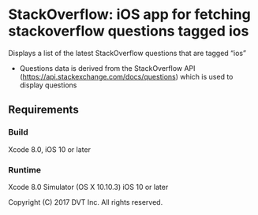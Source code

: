 # StackOverflow: iOS app for fetching stackoverflow questions tagged ios

 Displays a list of the latest StackOverflow questions that are tagged “ios”

* Questions data is derived from the StackOverflow API (https://api.stackexchange.com/docs/questions) which is used to display questions

## Requirements

### Build

Xcode 8.0, iOS 10 or later

### Runtime

Xcode 8.0 Simulator (OS X 10.10.3)
iOS 10 or later

Copyright (C) 2017 DVT Inc. All rights reserved.

